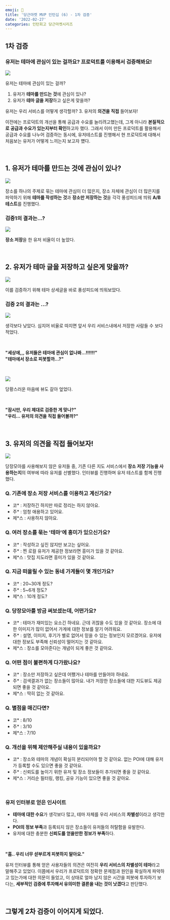 ```yaml
---
emoji: 🥕
title: '당근마켓 MVP 인턴십 (6) - 1차 검증'
date: '2022-02-27'
categories: 인턴회고 당근마켓시리즈
---
```


## 1차 검증

### 유저는 테마에 관심이 있는 걸까요? 프로덕트를 이용해서 검증해봐요!

![](0.png)

유저는 테마에 관심이 있는 걸까?
1. 유저가 **테마를 만드는 것**에 관심이 있나?
2. 유저가 **테마 글을 저장**하고 싶은게 맞을까?

유저는 우리 서비스를 어떻게 생각할까?
3. 유저의 **의견을 직접** 들어보자!

이전에는 프로덕트의 개선을 통해 공급과 수요를 늘리려고했는데, 그게 아니라 **본질적으로 공급과 수요가 있는지부터 확인**하고자 했다. 그래서 이미 만든 프로덕트를 활용해서 공급과 수요를 나누어 검증하는 동시에, 유저테스트를 진행해서 현 프로덕트에 대해서 처음보는 유저가 어떻게 느끼는지 보고자 헀다.

&nbsp;

## 1. 유저가 테마를 만드는 것에 관심이 있나?

![](1.png)

장소를 하나의 주제로 묶는 테마에 관심이 더 많은지, 장소 자체에 관심이 더 많은지를 파악하기 위해 **테마를 작성하는 것**과 **장소만 저장하는 것**을 각각 풍성피드에 띄워 **A/B테스트**를 진행했다.

### 검증1의 결과는...?

![](2.png)

**장소 저장**을 한 유저 비율이 더 높았다.

&nbsp;

## 2. 유저가 테마 글을 저장하고 싶은게 맞을까?

![](3.png)

이를 검증하기 위해 테마 상세글을 바로 풍성피드에 띄워보았다.

### 검증 2의 결과는 ...?

![](4.png)

생각보다 낮았다. 심지어 비율로 따지면 앞서 우리 서비스내에서 저장한 사람들 수 보다 적었다.

&nbsp;

**"세상에,,, 유저들은 테마에 관심이 없나봐...!!!!!!"**  
**"테마에서 장소로 피봇할까...?"**

&nbsp;

![](5.png)

당황스러운 마음에 뷰도 갈아 엎었다.

&nbsp;

**"잠시만, 우리 제대로 검증한 게 맞나?"**  
**"우리... 유저의 의견을 직접 들어볼까?"**

&nbsp;

## 3. 유저의 의견을 직접 들어보자!

![](6.png)

당장모아를 사용해보지 않은 유저들 중, 기존 다른 지도 서비스에서 **장소 저장 기능을 사용하는지**의 여부에 따라 유저를 선별했다. 인터뷰를 진행하며 유저 테스트를 함께 진행했다.

### Q. 기존에 장소 저장 서비스를 이용하고 계신가요?
- 코* : 저장하긴 하지만 따로 정리는 하지 않아요.
- 주* : 엄청 애용하고 있어요.
- 제*스 : 사용하지 않아요.

### Q. 여러 장소를 묶는 '테마'에 흥미가 있으신가요?
- 코* : 작성하고 싶진 않지만 보고는 싶어요.
- 주* : 찐 로컬 유저가 제공한 정보라면 흥미가 있을 것 같아요.
- 제*스 : 맛집 지도라면 흥미가 있을 것 같아요.

### Q. 지금 떠올릴 수 있는 동네 가게들이 몇 개인가요?
- 코* : 20~30개 정도?
- 주* : 5~6개 정도?
- 제*스 : 10개 정도?

### Q. 당장모아를 방금 써보셨는데, 어떤가요?
- 코* : 테마가 재미있는 요소긴 하네요. 근데 귀찮을 수도 있을 것 같아요. 장소에 대한 이미지가 많이 없어서 가게에 대한 정보를 알기 어려워요.
- 주* : 설명, 이미지, 후기가 별로 없어서 믿을 수 있는 정보인지 모르겠어요. 유저에 대한 정보도 부족해 신뢰성이 떨어지는 것 같아요.
- 제*스 : 장소를 모아준다는 개념이 되게 좋은 것 같아요.

### Q. 어떤 점이 불편하게 다가왔나요?
- 코* : 장소만 저장하고 싶은데 어쨌거나 테마를 만들어야 하네요.
- 주* : 검색결과가 없는 장소들이 많아요. 내가 저장한 장소들에 대한 지도뷰도 제공되면 좋을 것 같아요.
- 제*스 : 딱히 없는 것 같아요.

### Q. 별점을 매긴다면?
- 코* : 8/10
- 주* : 3/10
- 제*스 : 7/10

### Q. 개선을 위해 제안해주실 내용이 있을까요?
- 코* : 장소와 테마의 개념이 확실히 분리되어야 할 것 같아요. 없는 POI에 대해 유저가 등록할 수도 있으면 좋을 것 같아요.
- 주* : 신뢰도를 높이기 위한 유저 및 장소 정보들이 추가되면 좋을 것 같아요.
- 제*스 : 거리순 필터링, 랭킹, 공유 기능이 있으면 좋을 것 같아요.

&nbsp;

### 유저 인터뷰로 얻은 인사이트

- **테마에 대한 수요**가 생각보다 많고, 테마 자체를 우리 서비스의 **차별성**이라고 생각한다.
- **POI의 정보 부족**과 등록되지 않은 장소들이 유저들의 허탈함을 유발한다.
- 유저에 대한 충분한 **신뢰도를 얻을만한 정보가 부족**하다.

&nbsp;

**"흠.. 우리 너무 섣부르게 피봇하지 말아요."**

유저 인터뷰를 통해 얻은 사용자들의 의견은 여전히 **우리 서비스의 차별성이 테마**라고 말해주고 있었다. 이쯤에서 우리가 프로덕트의 정확한 문제점과 원인을 확실하게 파악하고 있는가에 대한 의문이 들었고, 이 상태로 얼마 남지 않은 시간을 피봇에 투자하기 보다는, **세부적인 검증에 투자해서 유의미한 결론을 내는 것이 낫겠다**고 판단했다.

&nbsp;

## 그렇게 2차 검증이 이어지게 되었다.